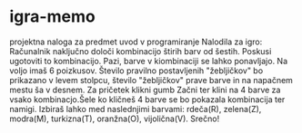 # igra-memo
projektna naloga za predmet uvod v programiranje
Nalodila za igro: Računalnik naključno določi kombinacijo štirih barv od šestih. Poskusi ugotoviti to kombinacijo. 
Pazi, barve v kiombinaciji se lahko ponavljajo. Na voljo imaš 6 poizkusov. Število pravilno postavljenih "žebljičkov" 
bo prikazano v levem stolpcu, število "žebljičkov" prave barve in na napačnem mestu ša v desnem. Za pričetek klikni gumb Začni
ter klini na 4 barve za vsako kombinacjo.Šele ko kličneš 4 barve se bo pokazala kombinacija ter namigi. Izbiraš lahko med
naslednjimi barvami: rdeča(R), zelena(Z), modra(M), turkizna(T), oranžna(O), vijolična(V). Srečno!
